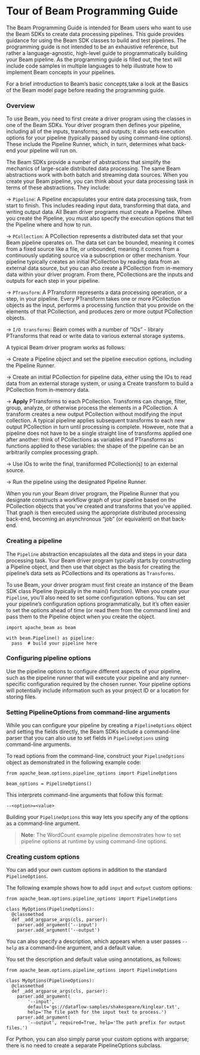 <!--
Licensed under the Apache License, Version 2.0 (the "License");
you may not use this file except in compliance with the License.
You may obtain a copy of the License at

http://www.apache.org/licenses/LICENSE-2.0

Unless required by applicable law or agreed to in writing, software
distributed under the License is distributed on an "AS IS" BASIS,
WITHOUT WARRANTIES OR CONDITIONS OF ANY KIND, either express or implied.
See the License for the specific language governing permissions and
limitations under the License.
-->
# Tour of Beam Programming Guide

The Beam Programming Guide is intended for Beam users who want to use the Beam SDKs to create data processing pipelines. This guide provides guidance for using the Beam SDK classes to build and test pipelines. The programming guide is not intended to be an exhaustive reference, but rather a language-agnostic, high-level guide to programmatically building your Beam pipeline. As the programming guide is filled out, the text will include code samples in multiple languages to help illustrate how to implement Beam concepts in your pipelines.

For a brief introduction to Beam’s basic concepts,take a look at the Basics of the Beam model page before reading the programming guide.

### Overview

To use Beam, you need to first create a driver program using the classes in one of the Beam SDKs. Your driver program then defines your pipeline, including all of the inputs, transforms, and outputs; it also sets execution options for your pipeline (typically passed by using command-line options). These include the Pipeline Runner, which, in turn, determines what back-end your pipeline will run on.

The Beam SDKs provide a number of abstractions that simplify the mechanics of large-scale distributed data processing. The same Beam abstractions work with both batch and streaming data sources. When you create your Beam pipeline, you can think about your data processing task in terms of these abstractions. They include:

&#8594; `Pipeline`: A Pipeline encapsulates your entire data processing task, from start to finish. This includes reading input data, transforming that data, and writing output data. All Beam driver programs must create a Pipeline. When you create the Pipeline, you must also specify the execution options that tell the Pipeline where and how to run.

&#8594; `PCollection`: A PCollection represents a distributed data set that your Beam pipeline operates on. The data set can be bounded, meaning it comes from a fixed source like a file, or unbounded, meaning it comes from a continuously updating source via a subscription or other mechanism. Your pipeline typically creates an initial PCollection by reading data from an external data source, but you can also create a PCollection from in-memory data within your driver program. From there, PCollections are the inputs and outputs for each step in your pipeline.

&#8594; `PTransform`: A PTransform represents a data processing operation, or a step, in your pipeline. Every PTransform takes one or more PCollection objects as the input, performs a processing function that you provide on the elements of that PCollection, and produces zero or more output PCollection objects.

&#8594; `I/O transforms`: Beam comes with a number of “IOs” - library PTransforms that read or write data to various external storage systems.

A typical Beam driver program works as follows:

&#8594; Create a Pipeline object and set the pipeline execution options, including the Pipeline Runner.

&#8594; Create an initial PCollection for pipeline data, either using the IOs to read data from an external storage system, or using a Create transform to build a PCollection from in-memory data.

&#8594; **Apply** PTransforms to each PCollection. Transforms can change, filter, group, analyze, or otherwise process the elements in a PCollection. A transform creates a new output PCollection without modifying the input collection. A typical pipeline applies subsequent transforms to each new output PCollection in turn until processing is complete. However, note that a pipeline does not have to be a single straight line of transforms applied one after another: think of PCollections as variables and PTransforms as functions applied to these variables: the shape of the pipeline can be an arbitrarily complex processing graph.

&#8594; Use IOs to write the final, transformed PCollection(s) to an external source.

&#8594; Run the pipeline using the designated Pipeline Runner.

When you run your Beam driver program, the Pipeline Runner that you designate constructs a workflow graph of your pipeline based on the PCollection objects that you’ve created and transforms that you’ve applied. That graph is then executed using the appropriate distributed processing back-end, becoming an asynchronous “job” (or equivalent) on that back-end.

### Creating a pipeline

The `Pipeline` abstraction encapsulates all the data and steps in your data processing task. Your Beam driver program typically starts by constructing a Pipeline object, and then use that object as the basis for creating the pipeline’s data sets as PCollections and its operations as `Transforms`.

To use Beam, your driver program must first create an instance of the Beam SDK class Pipeline (typically in the main() function). When you create your `Pipeline`, you’ll also need to set some configuration options. You can set your pipeline’s configuration options programmatically, but it’s often easier to set the options ahead of time (or read them from the command line) and pass them to the Pipeline object when you create the object.

```
import apache_beam as beam

with beam.Pipeline() as pipeline:
  pass  # build your pipeline here
```

### Configuring pipeline options

Use the pipeline options to configure different aspects of your pipeline, such as the pipeline runner that will execute your pipeline and any runner-specific configuration required by the chosen runner. Your pipeline options will potentially include information such as your project ID or a location for storing files.

### Setting PipelineOptions from command-line arguments

While you can configure your pipeline by creating a `PipelineOptions` object and setting the fields directly, the Beam SDKs include a command-line parser that you can also use to set fields in `PipelineOptions` using command-line arguments.

To read options from the command-line, construct your `PipelineOptions` object as demonstrated in the following example code:

```
from apache_beam.options.pipeline_options import PipelineOptions

beam_options = PipelineOptions()
```

This interprets command-line arguments that follow this format:

```
--<option>=<value>
```

Building your `PipelineOptions` this way lets you specify any of the options as a command-line argument.

> **Note**: The WordCount example pipeline demonstrates how to set pipeline options at runtime by using command-line options.

### Creating custom options

You can add your own custom options in addition to the standard `PipelineOptions`.

The following example shows how to add `input` and `output` custom options:

```
from apache_beam.options.pipeline_options import PipelineOptions

class MyOptions(PipelineOptions):
  @classmethod
  def _add_argparse_args(cls, parser):
    parser.add_argument('--input')
    parser.add_argument('--output')
```

You can also specify a description, which appears when a user passes `--help` as a command-line argument, and a default value.

You set the description and default value using annotations, as follows:

```
from apache_beam.options.pipeline_options import PipelineOptions

class MyOptions(PipelineOptions):
  @classmethod
  def _add_argparse_args(cls, parser):
    parser.add_argument(
        '--input',
        default='gs://dataflow-samples/shakespeare/kinglear.txt',
        help='The file path for the input text to process.')
    parser.add_argument(
        '--output', required=True, help='The path prefix for output files.')
```

For Python, you can also simply parse your custom options with argparse; there is no need to create a separate PipelineOptions subclass.

